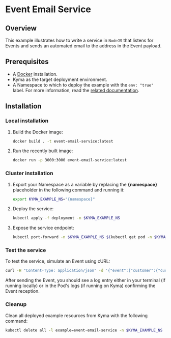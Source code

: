 # Event Email Service

## Overview

This example illustrates how to write a service in `NodeJS` that listens for Events and sends an automated email to the address in the Event payload.

## Prerequisites

- A [Docker](https://docs.docker.com/install) installation.
- Kyma as the target deployment environment.
- A Namespace to which to deploy the example with the `env: "true"` label. For more information, read the [related documentation](https://github.com/kyma-project/kyma/blob/master/docs/kyma/docs/03-02-namespaces.md).

## Installation

### Local installation

1. Build the Docker image:
    ```bash
    docker build . -t event-email-service:latest
    ```

2. Run the recently built image:
    ```bash
    docker run -p 3000:3000 event-email-service:latest
    ```

### Cluster installation

1. Export your Namespace as a variable by replacing the **{namespace}** placeholder in the following command and running it:
    ```bash
    export KYMA_EXAMPLE_NS="{namespace}"
    ```

2. Deploy the service:
    ```bash
    kubectl apply -f deployment -n $KYMA_EXAMPLE_NS
    ```

3. Expose the service endpoint:
    ```bash
    kubectl port-forward -n $KYMA_EXAMPLE_NS $(kubectl get pod -n $KYMA_EXAMPLE_NS -l example=event-email-service | grep event-email-service | awk '{print $1}') 3000
    ```

### Test the service

To test the service, simulate an Event using cURL:

```bash
curl -H "Content-Type: application/json" -d '{"event":{"customer":{"customerID": "1234", "uid": "rick.sanchez@mail.com"}}}' http://localhost:3000/v1/events/register
```

After sending the Event, you should see a log entry either in your terminal (if running locally) or in the Pod's logs (if running on Kyma) confirming the Event reception.

### Cleanup

Clean all deployed example resources from Kyma with the following command:

```bash
kubectl delete all -l example=event-email-service -n $KYMA_EXAMPLE_NS
```
